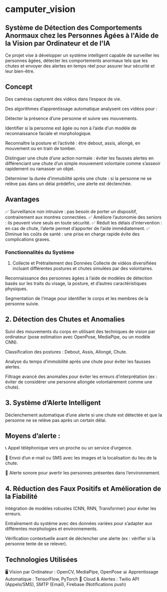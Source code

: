 # camputer_vision
## Système de Détection des Comportements Anormaux chez les Personnes Âgées à l'Aide de la Vision par Ordinateur et de l'IA
Ce projet vise à développer un système intelligent capable de surveiller les personnes âgées, détecter les comportements anormaux tels que les chutes et envoyer des alertes en temps réel pour assurer leur sécurité et leur bien-être.

## Concept
Des caméras capturent des vidéos dans l’espace de vie.

Des algorithmes d’apprentissage automatique analysent ces vidéos pour :

Détecter la présence d’une personne et suivre ses mouvements.

Identifier si la personne est âgée ou non à l’aide d’un modèle de reconnaissance faciale et morphologique.

Reconnaître la posture et l’activité : être debout, assis, allongé, en mouvement ou en train de tomber.

Distinguer une chute d’une action normale : éviter les fausses alertes en différenciant une chute d’un simple mouvement volontaire comme s’asseoir rapidement ou ramasser un objet.

Déterminer la durée d’immobilité après une chute : si la personne ne se relève pas dans un délai prédéfini, une alerte est déclenchée.

## Avantages
✅ Surveillance non intrusive : pas besoin de porter un dispositif, contrairement aux montres connectées.
✅ Améliore l’autonomie des seniors : ils peuvent vivre seuls en toute sécurité.
✅ Réduit les délais d’intervention : en cas de chute, l’alerte permet d’apporter de l’aide immédiatement.
✅ Diminue les coûts de santé : une prise en charge rapide évite des complications graves.

### Fonctionnalités du Système
1. Collecte et Prétraitement des Données
Collecte de vidéos diversifiées incluant différentes postures et chutes simulées par des volontaires.

Reconnaissance des personnes âgées à l’aide de modèles de détection basés sur les traits du visage, la posture, et d’autres caractéristiques physiques.

Segmentation de l’image pour identifier le corps et les membres de la personne suivie.

## 2. Détection des Chutes et Anomalies
Suivi des mouvements du corps en utilisant des techniques de vision par ordinateur (pose estimation avec OpenPose, MediaPipe, ou un modèle CNN).

Classification des postures : Debout, Assis, Allongé, Chute.

Analyse du temps d’immobilité après une chute pour éviter les fausses alertes.

Filtrage avancé des anomalies pour éviter les erreurs d’interprétation (ex : éviter de considérer une personne allongée volontairement comme une chute).

## 3. Système d’Alerte Intelligent
Déclenchement automatique d’une alerte si une chute est détectée et que la personne ne se relève pas après un certain délai.

## Moyens d’alerte :

📞 Appel téléphonique vers un proche ou un service d’urgence.

📩 Envoi d’un e-mail ou SMS avec les images et la localisation du lieu de la chute.

🚨 Alerte sonore pour avertir les personnes présentes dans l’environnement.

## 4. Réduction des Faux Positifs et Amélioration de la Fiabilité
Intégration de modèles robustes (CNN, RNN, Transformer) pour éviter les erreurs.

Entraînement du système avec des données variées pour s’adapter aux différentes morphologies et environnements.

Vérification contextuelle avant de déclencher une alerte (ex : vérifier si la personne tente de se relever).

## Technologies Utilisées
🖥️ Vision par Ordinateur : OpenCV, MediaPipe, OpenPose
📊 Apprentissage Automatique : TensorFlow, PyTorch
📡 Cloud & Alertes : Twilio API (Appels/SMS), SMTP (Email), Firebase (Notifications push)


